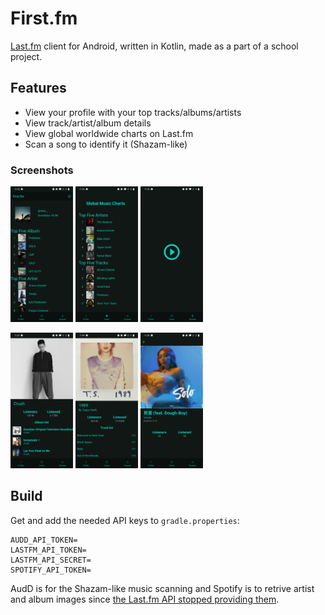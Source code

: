 # First.fm

[Last.fm](https://www.last.fm/home) client for Android, written in Kotlin, made as a part of a school project.

## Features

- View your profile with your top tracks/albums/artists
- View track/artist/album details
- View global worldwide charts on Last.fm
- Scan a song to identify it (Shazam-like)

### Screenshots

<p float="left">
    <img src="doc/images/profile.jpg" alt="profile" width="100">
    <img src="doc/images/charts.jpg" alt="charts" width="100">
    <img src="doc/images/scan.jpg" alt="scan" width="100">
</p>

<p float="left">
    <img src="doc/images/artist.jpg" alt="artist" width="100">
    <img src="doc/images/album.jpg" alt="album" width="100">
    <img src="doc/images/track.jpg" alt="track" width="100">
</p>

## Build

Get and add the needed API keys to `gradle.properties`:

```
AUDD_API_TOKEN=
LASTFM_API_TOKEN=
LASTFM_API_SECRET=
SPOTIFY_API_TOKEN=
```

AudD is for the Shazam-like music scanning and Spotify is to retrive artist and album images since [the Last.fm API stopped providing them](https://stackoverflow.com/q/55978243/6945353).
